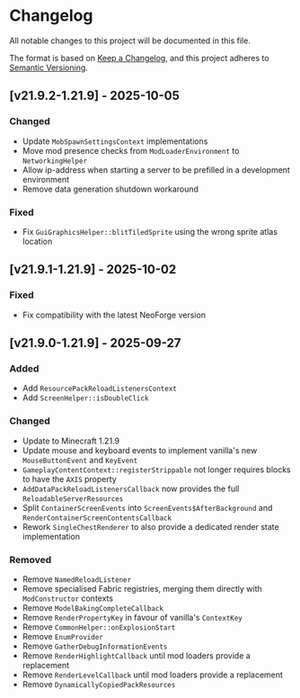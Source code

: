 # Changelog

All notable changes to this project will be documented in this file.

The format is based on [Keep a Changelog](https://keepachangelog.com/en/1.1.0/),
and this project adheres to [Semantic Versioning](https://semver.org/spec/v2.0.0.html).

## [v21.9.2-1.21.9] - 2025-10-05

### Changed

- Update `MobSpawnSettingsContext` implementations
- Move mod presence checks from `ModLoaderEnvironment` to `NetworkingHelper`
- Allow ip-address when starting a server to be prefilled in a development environment
- Remove data generation shutdown workaround

### Fixed

- Fix `GuiGraphicsHelper::blitTiledSprite` using the wrong sprite atlas location

## [v21.9.1-1.21.9] - 2025-10-02

### Fixed

- Fix compatibility with the latest NeoForge version

## [v21.9.0-1.21.9] - 2025-09-27

### Added

- Add `ResourcePackReloadListenersContext`
- Add `ScreenHelper::isDoubleClick`

### Changed

- Update to Minecraft 1.21.9
- Update mouse and keyboard events to implement vanilla's new `MouseButtonEvent` and `KeyEvent`
- `GameplayContentContext::registerStrippable` not longer requires blocks to have the `AXIS` property
- `AddDataPackReloadListenersCallback` now provides the full `ReloadableServerResources`
- Split `ContainerScreenEvents` into `ScreenEvents$AfterBackground` and `RenderContainerScreenContentsCallback`
- Rework `SingleChestRenderer` to also provide a dedicated render state implementation

### Removed

- Remove `NamedReloadListener`
- Remove specialised Fabric registries, merging them directly with `ModConstructor` contexts
- Remove `ModelBakingCompleteCallback`
- Remove `RenderPropertyKey` in favour of vanilla's `ContextKey`
- Remove `CommonHelper::onExplosionStart`
- Remove `EnumProvider`
- Remove `GatherDebugInformationEvents`
- Remove `RenderHighlightCallback` until mod loaders provide a replacement
- Remove `RenderLevelCallback` until mod loaders provide a replacement
- Remove `DynamicallyCopiedPackResources`

